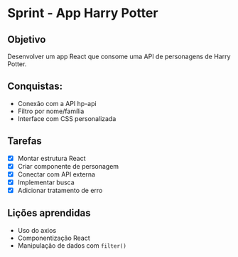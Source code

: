 # Sprint - App Harry Potter

## Objetivo
Desenvolver um app React que consome uma API de personagens de Harry Potter.

## Conquistas:
- Conexão com a API hp-api
- Filtro por nome/família
- Interface com CSS personalizada

## Tarefas
- [x] Montar estrutura React
- [x] Criar componente de personagem
- [x] Conectar com API externa
- [x] Implementar busca
- [x] Adicionar tratamento de erro

## Lições aprendidas
- Uso do axios
- Componentização React
- Manipulação de dados com `filter()`